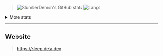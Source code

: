> ![SlumberDemon's GitHub stats](https://github-readme-stats.vercel.app/api?username=slumberdemon&hide=issues,prs&show_icons=true&theme=radical&hide_border)
> ![Langs](https://github-readme-stats.vercel.app/api/top-langs/?username=slumberdemon&layout=compact&theme=radical&hide_border)

<details>
  <summary markdown="span">More stats</summary>
  ![big](http://github-profile-summary-cards.vercel.app/api/cards/profile-details?username=slumberdemon&theme=radical)
  ![More](http://github-profile-summary-cards.vercel.app/api/cards/productive-time?username=slumberdemon&theme=radical&utcOffset=8)
  ![Top Langs](https://github-profile-summary-cards.vercel.app/api/cards/most-commit-language?username=slumberdemon&theme=radical)
  
  
</details>


-------------------
## Website
> https://sleep.deta.dev
